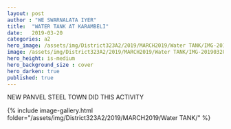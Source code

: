 ```yaml
---
layout: post
author : "WE SWARNALATA IYER"
title:  "WATER TANK AT KARAMBELI"
date:   2019-03-20
categories: a2
hero_image: /assets/img/District323A2/2019/MARCH2019/Water TANK/IMG-20181208-WA0017.jpg
image: /assets/img/District323A2/2019/MARCH2019/Water TANK/IMG-20190320-WA0056.jpg
hero_height: is-medium
hero_background_size : cover
hero_darken: true
published: true
---
```


NEW PANVEL STEEL TOWN DID THIS ACTIVITY

{% include image-gallery.html folder="/assets/img/District323A2/2019/MARCH2019/Water TANK/" %}